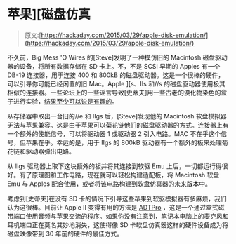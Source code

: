 # 苹果][磁盘仿真

> 原文:[https://hackaday.com/2015/03/29/apple-disk-emulation/](https://hackaday.com/2015/03/29/apple-disk-emulation/)

不久前，Big Mess 'O Wires 的[Steve]发明了一种模仿旧的 Macintosh 磁盘驱动器的设备，将所有数据存储在 SD 卡上。不，不是 SCSI 早期的 Apples 有一个 DB-19 连接器，用于连接 400 和 800kB 的磁盘驱动器。这是一个很棒的硬件，可以引导你可能已经闲置的旧 Mac。Apple ][s、IIs 和//s 的磁盘驱动器使用极其相似的连接器。一些论坛上的一些谣言导致[史蒂夫]用一些古老的溴化物染色的盒子进行实验，[结果至少可以说是有趣的](http://www.bigmessowires.com/2015/03/25/apple-ii-emulation-forever/)。

从存储器中取出一台旧的//e 和 IIgs 后，[Steve]发现他的 Macintosh 软盘模拟器无法与苹果兼容。这是由于苹果可以菊花链他们的磁盘驱动器的方式。连接器上有一个额外的使能信号，可以将驱动器 1 或驱动器 2 引入电路。MAC 不在乎这个信号，但苹果在乎。幸运的是，用于 IIgs 的 800kB 驱动器有一个额外的板来处理菊花链和驱动器弹出电路。

从 IIgs 驱动器上取下这块额外的板并将其连接到软驱 Emu 上后，一切都运行得很好。有了原理图和工作电路，现在就可以轻松构建适配板，将 Macintosh 软盘 Emu 与 Apples 配合使用，或者将该电路构建到软盘仿真器的未来版本中。

考虑到[史蒂夫]在没有 SD 卡的情况下引导这些苹果到软驱模拟器有多麻烦，我们认为这很棒。目前让 Apple II 变得有用的方法是 [ADTPro](http://adtpro.sourceforge.net/) ，这是一个通过盒式磁带端口使用音频与苹果交流的程序。如果你没有注意到，笔记本电脑上的麦克风和耳机端口正在莫名其妙地消失，这使得像 SD 卡软盘仿真器这样的硬件设备成为将磁盘映像带到 30 年前的硬件的最佳方式。